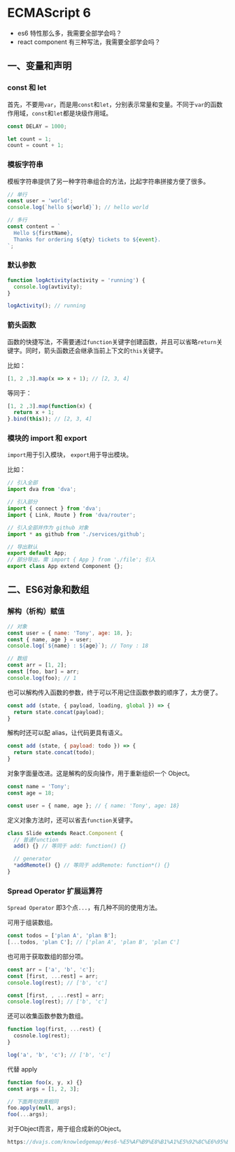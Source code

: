 # ECMAScript 6

- es6 特性那么多，我需要全部学会吗？
- react component 有三种写法，我需要全部学会吗？


## 一、变量和声明

### const 和 let

首先，不要用`var`，而是用`const`和`let`，分别表示常量和变量。不同于`var`的函数作用域，`const`和`let`都是块级作用域。

```js
const DELAY = 1000;

let count = 1;
count = count + 1;
```

### 模板字符串

模板字符串提供了另一种字符串组合的方法，比起字符串拼接方便了很多。

```js
// 单行
const user = 'world';
console.log(`hello ${world}`); // hello world

// 多行
const content = `
  Hello ${firstName},
  Thanks for ordering ${qty} tickets to ${event}.
`;
```


### 默认参数

```js
function logActivity(activity = 'running') {
  console.log(avtivity);
}

logActivity(); // running
```

### 箭头函数

函数的快捷写法，不需要通过`function`关键字创建函数，并且可以省略`return`关键字。同时，箭头函数还会继承当前上下文的`this`关键字。

比如：

```js
[1, 2 ,3].map(x => x + 1); // [2, 3, 4]
```

等同于：

```js
[1, 2 ,3].map(function(x) {
  return x + 1;
}.bind(this)); // [2, 3, 4]
```

### 模块的 import 和 export

`import`用于引入模块， `export`用于导出模块。

比如：

```js
// 引入全部
import dva from 'dva';

// 引入部分
import { connect } from 'dva';
import { Link, Route } from 'dva/router';

// 引入全部并作为 github 对象
import * as github from './services/github';

// 导出默认
export default App;
// 部分导出，需 import { App } from './file'; 引入
export class App extend Component {};
```

## 二、ES6对象和数组

### 解构（析构）赋值

```js
// 对象
const user = { name: 'Tony', age: 18, };
const { name, age } = user;
console.log(`${name} : ${age}`); // Tony : 18

// 数组
const arr = [1, 2];
const [foo, bar] = arr;
console.log(foo); // 1
```

也可以解构传入函数的参数，终于可以不用记住函数参数的顺序了，太方便了。

```js
const add (state, { payload, loading, global }) => {
  return state.concat(payload);
}
```

解构时还可以配 alias，让代码更具有语义。

```js
const add (state, { payload: todo }) => {
  return state.concat(todo);
}
```

对象字面量改进。这是解构的反向操作，用于重新组织一个 Object。

```js
const name = 'Tony';
const age = 18;

const user = { name, age }; // { name: 'Tony', age: 18}
```

定义对象方法时，还可以省去`function`关键字。

```js
class Slide extends React.Component {
  // 普通function
  add() {} // 等同于 add: function() {}

  // generator
  *addRemote() {} // 等同于 addRemote: function*() {}
}
```

### Spread Operator 扩展运算符

`Spread Operator` 即3个点`...`，有几种不同的使用方法。

可用于组装数组。

```js
const todos = ['plan A', 'plan B'];
[...todos, 'plan C']; // ['plan A', 'plan B', 'plan C']
```

也可用于获取数组的部分项。

```js
const arr = ['a', 'b', 'c'];
const [first, ...rest] = arr;
console.log(rest); // ['b', 'c']

const [first, , ...rest] = arr;
console.log(rest); // ['b', 'c']
```

还可以收集函数参数为数组。

```js
function log(first, ...rest) {
  cosnole.log(rest);
}

log('a', 'b', 'c'); // ['b', 'c']
```

代替 apply

```js
function foo(x, y, x) {}
const args = [1, 2, 3];

// 下面两句效果相同
foo.apply(null, args);
foo(...args);
```

对于Object而言，用于组合成新的Object。

```js
https://dvajs.com/knowledgemap/#es6-%E5%AF%B9%E8%B1%A1%E5%92%8C%E6%95%B0%E7%BB%84
```